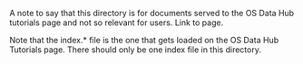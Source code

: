 A note to say that this directory is for documents served to the OS Data Hub tutorials page and not so relevant for users. Link to page.

Note that the index.* file is the one that gets loaded on the OS Data Hub Tutorials page. There should only be one index file in this directory. 